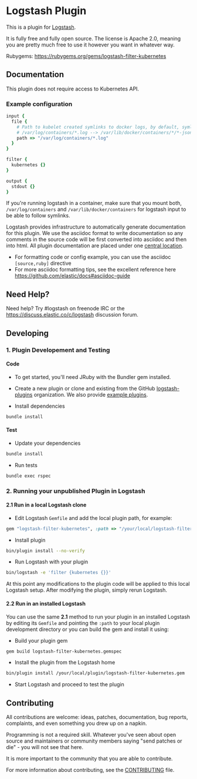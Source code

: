 # Logstash Plugin

This is a plugin for [Logstash](https://github.com/elastic/logstash).

It is fully free and fully open source. The license is Apache 2.0, meaning you
are pretty much free to use it however you want in whatever way.

Rubygems: https://rubygems.org/gems/logstash-filter-kubernetes

## Documentation

This plugin does not require access to Kubernetes API.

### Example configuration
```ruby
input {
  file {
    # Path to kubelet created symlinks to docker logs, by default, symlinks look like
    # /var/log/containers/*.log --> /var/lib/docker/containers/*/*-json.log
    path => "/var/log/containers/*.log"
  }
}

filter {
  kubernetes {}
}

output {
  stdout {}
}
```

If you're running logstash in a container, make sure that you mount both,
`/var/log/containers` and `/var/lib/docker/containers` for logstash input to be
able to follow symlinks.

Logstash provides infrastructure to automatically generate documentation for this plugin. We use the asciidoc format to write documentation so any comments in the source code will be first converted into asciidoc and then into html. All plugin documentation are placed under one [central location](http://www.elastic.co/guide/en/logstash/current/).

- For formatting code or config example, you can use the asciidoc `[source,ruby]` directive
- For more asciidoc formatting tips, see the excellent reference here https://github.com/elastic/docs#asciidoc-guide

## Need Help?

Need help? Try #logstash on freenode IRC or the https://discuss.elastic.co/c/logstash discussion forum.

## Developing

### 1. Plugin Developement and Testing

#### Code
- To get started, you'll need JRuby with the Bundler gem installed.

- Create a new plugin or clone and existing from the GitHub [logstash-plugins](https://github.com/logstash-plugins) organization. We also provide [example plugins](https://github.com/logstash-plugins?query=example).

- Install dependencies
```sh
bundle install
```

#### Test

- Update your dependencies

```sh
bundle install
```

- Run tests

```sh
bundle exec rspec
```

### 2. Running your unpublished Plugin in Logstash

#### 2.1 Run in a local Logstash clone

- Edit Logstash `Gemfile` and add the local plugin path, for example:
```ruby
gem "logstash-filter-kubernetes", :path => "/your/local/logstash-filter-kubernetes"
```
- Install plugin
```sh
bin/plugin install --no-verify
```
- Run Logstash with your plugin
```sh
bin/logstash -e 'filter {kubernetes {}}'
```
At this point any modifications to the plugin code will be applied to this local Logstash setup. After modifying the plugin, simply rerun Logstash.

#### 2.2 Run in an installed Logstash

You can use the same **2.1** method to run your plugin in an installed Logstash by editing its `Gemfile` and pointing the `:path` to your local plugin development directory or you can build the gem and install it using:

- Build your plugin gem
```sh
gem build logstash-filter-kubernetes.gemspec
```
- Install the plugin from the Logstash home
```sh
bin/plugin install /your/local/plugin/logstash-filter-kubernetes.gem
```
- Start Logstash and proceed to test the plugin

## Contributing

All contributions are welcome: ideas, patches, documentation, bug reports, complaints, and even something you drew up on a napkin.

Programming is not a required skill. Whatever you've seen about open source and maintainers or community members  saying "send patches or die" - you will not see that here.

It is more important to the community that you are able to contribute.

For more information about contributing, see the [CONTRIBUTING](https://github.com/elastic/logstash/blob/master/CONTRIBUTING.md) file.
